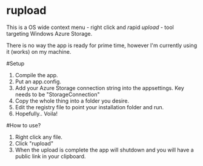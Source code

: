 rupload
=======

This is a OS wide context menu - right click and *r*apid *upload* - tool targeting Windows Azure Storage. 

There is no way the app is ready for prime time, however I'm currently using it (works) on my machine. 

#Setup
1. Compile the app.
1. Put an app.config.
1. Add your Azure Storage connection string into the appsettings. Key needs to be "StorageConnection"
1. Copy the whole thing into a folder you desire.
2. Edit the registry file to point your installation folder and run.
3. Hopefully.. Voila!

#How to use?
1. Right click any file.
1. Click "rupload"
1. When the upload is complete the app will shutdown and you will have a public link in your clipboard.